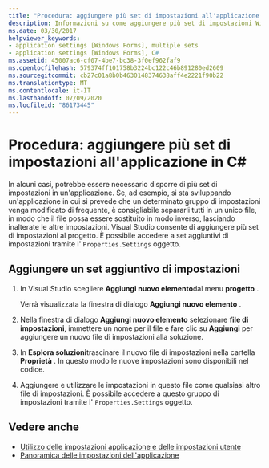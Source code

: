 ```yaml
---
title: "Procedura: aggiungere più set di impostazioni all'applicazione in C#"
description: Informazioni su come aggiungere più set di impostazioni Windows Forms all'applicazione in C# usando Visual Studio.
ms.date: 03/30/2017
helpviewer_keywords:
- application settings [Windows Forms], multiple sets
- application settings [Windows Forms], C#
ms.assetid: 45007ac6-cf07-4be7-bc38-3f0ef962faf9
ms.openlocfilehash: 579374ff101758b3224bc122c46b891280ed2609
ms.sourcegitcommit: cb27c01a8b0b4630148374638aff4e2221f90b22
ms.translationtype: MT
ms.contentlocale: it-IT
ms.lasthandoff: 07/09/2020
ms.locfileid: "86173445"
---
```

# <a name="how-to-add-multiple-sets-of-settings-to-your-application-in-c"></a>Procedura: aggiungere più set di impostazioni all'applicazione in C\#

In alcuni casi, potrebbe essere necessario disporre di più set di impostazioni in un'applicazione. Se, ad esempio, si sta sviluppando un'applicazione in cui si prevede che un determinato gruppo di impostazioni venga modificato di frequente, è consigliabile separarli tutti in un unico file, in modo che il file possa essere sostituito in modo inverso, lasciando inalterate le altre impostazioni. Visual Studio consente di aggiungere più set di impostazioni al progetto. È possibile accedere a set aggiuntivi di impostazioni tramite l' `Properties.Settings` oggetto.

## <a name="add-an-additional-set-of-settings"></a>Aggiungere un set aggiuntivo di impostazioni

1. In Visual Studio scegliere **Aggiungi nuovo elemento**dal menu **progetto** .

   Verrà visualizzata la finestra di dialogo **Aggiungi nuovo elemento** .

2. Nella finestra di dialogo **Aggiungi nuovo elemento** selezionare **file di impostazioni**, immettere un nome per il file e fare clic su **Aggiungi** per aggiungere un nuovo file di impostazioni alla soluzione.

3. In **Esplora soluzioni**trascinare il nuovo file di impostazioni nella cartella **Proprietà** . In questo modo le nuove impostazioni sono disponibili nel codice.

4. Aggiungere e utilizzare le impostazioni in questo file come qualsiasi altro file di impostazioni. È possibile accedere a questo gruppo di impostazioni tramite l' `Properties.Settings` oggetto.

## <a name="see-also"></a>Vedere anche

- [Utilizzo delle impostazioni applicazione e delle impostazioni utente](using-application-settings-and-user-settings.md)
- [Panoramica delle impostazioni dell'applicazione](application-settings-overview.md)
